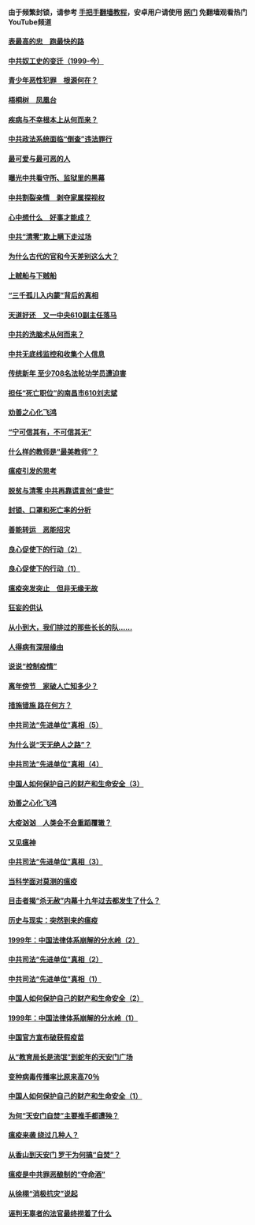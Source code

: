 #### 由于频繁封锁，请参考 [手把手翻墙教程](https://github.com/gfw-breaker/guides/wiki/)，安卓用户请使用 [网门](https://github.com/gfw-breaker/nogfw/blob/master/dl.md?t=03292201) 免翻墙观看热门YouTube频道 

#### [表最高的忠　跑最快的路](../pages/19/422703.md?t=03292201) 

#### [中共奴工史的变迁（1999-今）](../pages/19/422656.md?t=03292201) 

#### [青少年恶性犯罪　根源何在？](../pages/19/422449.md?t=03292201) 

#### [梧桐树　凤凰台](../pages/19/422442.md?t=03292201) 

#### [疾病与不幸根本上从何而来？](../pages/19/422438.md?t=03292201) 

#### [中共政法系统面临“倒查”违法罪行](../pages/19/422497.md?t=03292201) 

#### [最可爱与最可恶的人](../pages/19/422448.md?t=03292201) 

#### [曝光中共看守所、监狱里的黑幕](../pages/19/422390.md?t=03292201) 

#### [中共割裂亲情　剥夺家属探视权](../pages/19/422364.md?t=03292201) 

#### [心中想什么　好事才能成？](../pages/19/422318.md?t=03292201) 

#### [中共“清零”欺上瞒下走过场](../pages/19/422306.md?t=03292201) 

#### [为什么古代的官和今天差别这么大？](../pages/19/422228.md?t=03292201) 

#### [上贼船与下贼船](../pages/19/422276.md?t=03292201) 

#### [“三千孤儿入内蒙”背后的真相](../pages/19/422229.md?t=03292201) 

#### [天道好还　又一中央610副主任落马](../pages/19/422155.md?t=03292201) 

#### [中共的洗脑术从何而来？](../pages/19/422154.md?t=03292201) 

#### [中共无底线监控和收集个人信息](../pages/19/422039.md?t=03292201) 

#### [传统新年 至少708名法轮功学员遭迫害](../pages/19/421946.md?t=03292201) 

#### [担任“死亡职位”的南昌市610刘志斌](../pages/19/421957.md?t=03292201) 

#### [劝善之心化飞鸿](../pages/19/421164.md?t=03292201) 

#### [“宁可信其有，不可信其无”](../pages/19/421691.md?t=03292201) 

#### [什么样的教师是“最美教师”？](../pages/19/421755.md?t=03292201) 

#### [瘟疫引发的思考](../pages/19/421594.md?t=03292201) 

#### [脱贫与清零 中共再靠谎言创“盛世”](../pages/19/421590.md?t=03292201) 

#### [封锁、口罩和死亡率的分析](../pages/19/421495.md?t=03292201) 

#### [善能转运　恶能招灾](../pages/19/421334.md?t=03292201) 

#### [良心促使下的行动（2）](../pages/19/421361.md?t=03292201) 

#### [良心促使下的行动（1）](../pages/19/421302.md?t=03292201) 

#### [瘟疫突发突止　但非无缘无故](../pages/19/421281.md?t=03292201) 

#### [狂妄的供认](../pages/19/421199.md?t=03292201) 

#### [从小到大，我们排过的那些长长的队……](../pages/19/421243.md?t=03292201) 

#### [人得病有深层缘由](../pages/19/420864.md?t=03292201) 

#### [说说“控制疫情”](../pages/19/420831.md?t=03292201) 

#### [离年傍节　家破人亡知多少？](../pages/19/420563.md?t=03292201) 

#### [措施错施  路在何方？](../pages/19/420076.md?t=03292201) 

#### [中共司法“先进单位”真相（5）](../pages/19/419453.md?t=03292201) 

#### [为什么说“天无绝人之路”？](../pages/19/419618.md?t=03292201) 

#### [中共司法“先进单位”真相（4）](../pages/19/419452.md?t=03292201) 

#### [中国人如何保护自己的财产和生命安全（3）](../pages/19/419405.md?t=03292201) 

#### [劝善之心化飞鸿](../pages/19/418758.md?t=03292201) 

#### [大疫汹汹　人类会不会重蹈覆辙？](../pages/19/419691.md?t=03292201) 

#### [又见瘟神](../pages/19/419225.md?t=03292201) 

#### [中共司法“先进单位”真相（3）](../pages/19/419451.md?t=03292201) 

#### [当科学面对莫测的瘟疫](../pages/19/419625.md?t=03292201) 

#### [目击者揭“杀无赦”内幕十九年过去都发生了什么？](../pages/19/419617.md?t=03292201) 

#### [历史与现实：突然到来的瘟疫](../pages/19/419619.md?t=03292201) 

#### [1999年：中国法律体系崩解的分水岭（2）](../pages/19/419455.md?t=03292201) 

#### [中共司法“先进单位”真相（2）](../pages/19/419450.md?t=03292201) 

#### [中共司法“先进单位”真相（1）](../pages/19/419449.md?t=03292201) 

#### [中国人如何保护自己的财产和生命安全（2）](../pages/19/419404.md?t=03292201) 

#### [1999年：中国法律体系崩解的分水岭（1）](../pages/19/419454.md?t=03292201) 

#### [中国官方宣布破获假疫苗](../pages/19/419504.md?t=03292201) 

#### [从“教育局长是流氓”到蛇年的天安门广场](../pages/19/419470.md?t=03292201) 

#### [变种病毒传播率比原来高70％](../pages/19/419456.md?t=03292201) 

#### [中国人如何保护自己的财产和生命安全（1）](../pages/19/419403.md?t=03292201) 

#### [为何“天安门自焚”主要推手都遭殃？](../pages/19/419348.md?t=03292201) 

#### [瘟疫来袭 绕过几种人？](../pages/19/419349.md?t=03292201) 

#### [从香山到天安门 罗干为何搞“自焚”？](../pages/19/419270.md?t=03292201) 

#### [瘟疫是中共罪恶酿制的“夺命酒”](../pages/19/419223.md?t=03292201) 

#### [从徐栩“消极抗灾”说起](../pages/19/419224.md?t=03292201) 

#### [诬判无辜者的法官最终捞着了什么](../pages/19/419268.md?t=03292201) 

